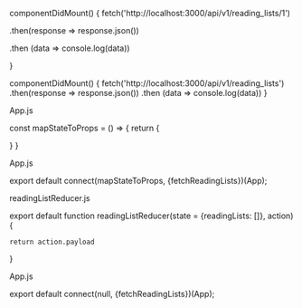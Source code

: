 componentDidMount() {
  fetch('http://localhost:3000/api/v1/reading_lists/1') 
  <!-- //async get request (default fetch request is get) - won't do anything with data till we get response back -->
  .then(response => response.json()) 
  <!-- //turn response into json -->
  .then (data => console.log(data)) 
  <!-- //the response that we get turned into json becomes data here (could still call it response)
 //the return value of previous then comes in as argument in next one (i.e. response.json becomes data in second .then) -->
}

componentDidMount() {
  fetch('http://localhost:3000/api/v1/reading_lists') 
  .then(response => response.json()) 
  .then (data => console.log(data)) 
}



<!-- first checks serializers before models. serializer knows when you render json to first check serializer to send to frontend? -->


<!-- container components are still components, usually class componnets and usually render other components and contain other components
containers are kind of a parent to the other components  -->


App.js
<!-- //mapStateToProps gives us access to see what is already in our store
//and we have to pass it below to connect because connect is out way of connecting redux store to this specifc component 
//gives us access to this.props.readingLists -->
 const mapStateToProps = () => {
   return {

   }
 }

App.js
<!-- //fetchReadingLists is action creator that gives us ability to update our store directly from this component 
//gives us access to this.props.fetchReadingLists() -->
export default connect(mapStateToProps, {fetchReadingLists})(App);



readingListReducer.js
<!-- //responsible for updating the parts of our store that has to do with reading lists
//a reducer is takes in State and action object
//action gets sent to reducer from the actions folder -->
export default function readingListReducer(state = {readingLists: []}, action) {   
<!-- this is just to see that our action was coming in correctly and that the store could properly be updated by our reducer -->
    return action.payload
}

App.js
<!-- connect runs store.dispatch({type, payload}) for us so we don't hard code it? -->
export default connect(null, {fetchReadingLists})(App);